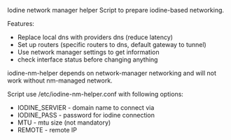 Iodine network manager helper
Script to prepare iodine-based networking.

Features:
* Replace local dns with providers dns (reduce latency)
* Set up routers (specific routers to dns, default gateway to tunnel)
* Use network manager settings to get information
* check interface status before changing anything

iodine-nm-helper depends on network-manager networking and will not work
without nm-managed network.

Script use /etc/iodine-nm-helper.conf with following options:
* IODINE_SERVIER - domain name to connect via
* IODINE_PASS - password for iodine connection
* MTU - mtu size (not mandatory)
* REMOTE - remote IP

  
